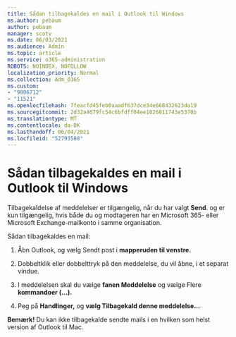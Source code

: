 ```yaml
---
title: Sådan tilbagekaldes en mail i Outlook til Windows
ms.author: pebaum
author: pebaum
manager: scotv
ms.date: 06/03/2021
ms.audience: Admin
ms.topic: article
ms.service: o365-administration
ROBOTS: NOINDEX, NOFOLLOW
localization_priority: Normal
ms.collection: Adm_O365
ms.custom:
- "9006712"
- "11521"
ms.openlocfilehash: 7feacfd45feb0aaadf637dce34e668432623da19
ms.sourcegitcommit: 2d32a4679fc54c6bfdff04ee1026811743e5370b
ms.translationtype: MT
ms.contentlocale: da-DK
ms.lasthandoff: 06/04/2021
ms.locfileid: "52793588"
---
```

# <a name="how-to-recall-an-email-message-in-outlook-for-windows"></a>Sådan tilbagekaldes en mail i Outlook til Windows

Tilbagekaldelse af meddelelser er tilgængelig, når du har valgt **Send**. og er kun tilgængelig, hvis både du og modtageren har en Microsoft 365- eller Microsoft Exchange-mailkonto i samme organisation. 

Sådan tilbagekaldes en mail:

1. Åbn Outlook, og vælg Sendt post i **mapperuden til venstre.**

1. Dobbeltklik eller dobbelttryk på den meddelelse, du vil åbne, i et separat vindue.

1. I meddelelsen skal du vælge **fanen Meddelelse** og vælge Flere **kommandoer (...).**

1. Peg på **Handlinger,** og **vælg Tilbagekald denne meddelelse...**

**Bemærk!** Du kan ikke tilbagekalde sendte mails i en hvilken som helst version af Outlook til Mac.